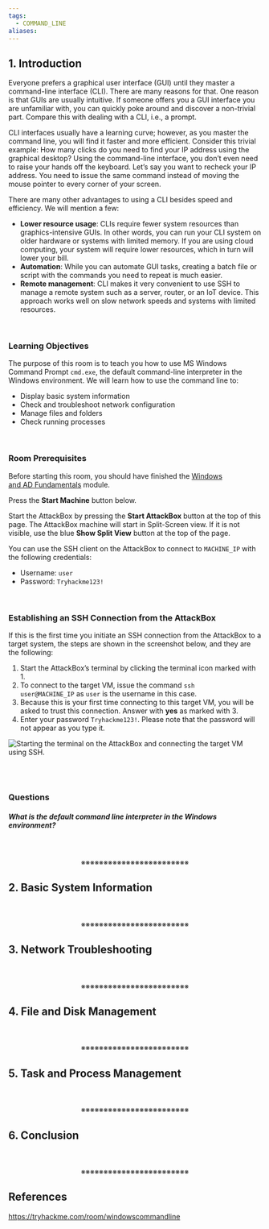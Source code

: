 ```yaml
---
tags:
  - COMMAND_LINE
aliases:
---
```

## 1. Introduction

Everyone prefers a graphical user interface (GUI) until they master a command-line interface (CLI). There are many reasons for that. One reason is that GUIs are usually intuitive. If someone offers you a GUI interface you are unfamiliar with, you can quickly poke around and discover a non-trivial part. Compare this with dealing with a CLI, i.e., a prompt.

CLI interfaces usually have a learning curve; however, as you master the command line, you will find it faster and more efficient. Consider this trivial example: How many clicks do you need to find your IP address using the graphical desktop? Using the command-line interface, you don’t even need to raise your hands off the keyboard. Let’s say you want to recheck your IP address. You need to issue the same command instead of moving the mouse pointer to every corner of your screen.

There are many other advantages to using a CLI besides speed and efficiency. We will mention a few:

- **Lower resource usage**: CLIs require fewer system resources than graphics-intensive GUIs. In other words, you can run your CLI system on older hardware or systems with limited memory. If you are using cloud computing, your system will require lower resources, which in turn will lower your bill.
- **Automation**: While you can automate GUI tasks, creating a batch file or script with the commands you need to repeat is much easier.
- **Remote management**: CLI makes it very convenient to use SSH to manage a remote system such as a server, router, or an IoT device. This approach works well on slow network speeds and systems with limited resources.
<div>
<br>
</div>

### Learning Objectives

The purpose of this room is to teach you how to use MS Windows Command Prompt `cmd.exe`, the default command-line interpreter in the Windows environment. We will learn how to use the command line to:

- Display basic system information
- Check and troubleshoot network configuration
- Manage files and folders
- Check running processes
<div>
<br>
</div>

### Room Prerequisites

Before starting this room, you should have finished the [Windows and AD Fundamentals](https://tryhackme.com/module/windows-and-active-directory-fundamentals) module.

Press the **Start Machine** button below.

Start the AttackBox by pressing the **Start AttackBox** button at the top of this page. The AttackBox machine will start in Split-Screen view. If it is not visible, use the blue **Show Split View** button at the top of the page.

You can use the SSH client on the AttackBox to connect to `MACHINE_IP` with the following credentials:

- Username: `user`
- Password: `Tryhackme123!`
<div>
<br>
</div>

### Establishing an SSH Connection from the AttackBox

If this is the first time you initiate an SSH connection from the AttackBox to a target system, the steps are shown in the screenshot below, and they are the following:

1. Start the AttackBox’s terminal by clicking the terminal icon marked with 1.
2. To connect to the target VM, issue the command `ssh user@MACHINE_IP` as `user` is the username in this case.
3. Because this is your first time connecting to this target VM, you will be asked to trust this connection. Answer with **yes** as marked with 3.
4. Enter your password `Tryhackme123!`. Please note that the password will not appear as you type it.

![Starting the terminal on the AttackBox and connecting the target VM using SSH.](https://tryhackme-images.s3.amazonaws.com/user-uploads/5f04259cf9bf5b57aed2c476/room-content/5f04259cf9bf5b57aed2c476-1724312337656.png)
<div>
<br>
<br>
</div>

### Questions

##### What is the default command line interpreter in the Windows environment?

<div align="center">
<br>
<br>
※※※※※※※※※※※※※※※※※※※※※※※※
<br>
</div>
<!-- PAGE BREAK -->
<div style="page-break-after: always;"></div>

## 2. Basic System Information
<div align="center">
<br>
<br>
※※※※※※※※※※※※※※※※※※※※※※※※
<br>
</div>
<!-- PAGE BREAK -->
<div style="page-break-after: always;"></div>

## 3. Network Troubleshooting
<div align="center">
<br>
<br>
※※※※※※※※※※※※※※※※※※※※※※※※
<br>
</div>
<!-- PAGE BREAK -->
<div style="page-break-after: always;"></div>

## 4. File and Disk Management
<div align="center">
<br>
<br>
※※※※※※※※※※※※※※※※※※※※※※※※
<br>
</div>
<!-- PAGE BREAK -->
<div style="page-break-after: always;"></div>

## 5. Task and Process Management
<div align="center">
<br>
<br>
※※※※※※※※※※※※※※※※※※※※※※※※
<br>
</div>
<!-- PAGE BREAK -->
<div style="page-break-after: always;"></div>

## 6. Conclusion
<div align="center">
<br>
<br>
※※※※※※※※※※※※※※※※※※※※※※※※
<br>
</div>
<!-- PAGE BREAK -->
<div style="page-break-after: always;"></div>

## References

https://tryhackme.com/room/windowscommandline